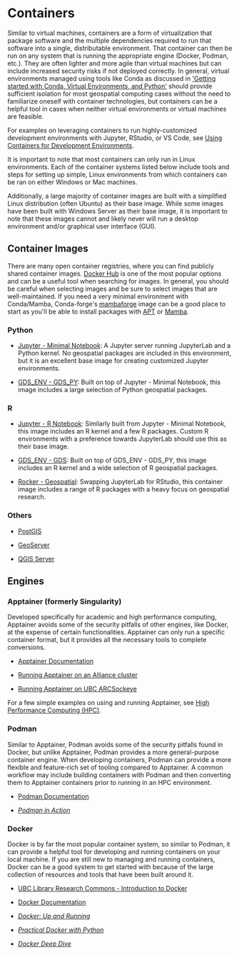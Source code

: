 # Containers

Similar to virtual machines, containers are a form of virtualization that
package software and the multiple dependencies required to run that software
into a single, distributable environment. That container can then be run on any
system that is running the appropriate engine (Docker, Podman, etc.). They are
often lighter and more agile than virtual machines but can include increased
security risks if not deployed correctly. In general, virtual environments
managed using tools like Conda as discussed in
['Getting started with Conda, Virtual Environments, and Python'](https://github.com/UBC-Geography/computing-resources/blob/main/development-environments/conda-getting-started.md#getting-started-with-conda-virtual-environments-and-python)
should provide sufficient isolation for most geospatial computing cases without
the need to familiarize oneself with container technologies, but containers can
be a helpful tool in cases when neither virtual environments or virtual machines
are feasible.

For examples on leveraging containers to run highly-customized development
environments with Jupyter, RStudio, or VS Code, see
[Using Containers for Development Environments](https://github.com/UBC-Geography/computing-resources/blob/main/development-environments/containerized-environments.md#using-containers-for-development-environments).

It is important to note that most containers can only run in Linux environments.
Each of the container systems listed below include tools and steps for setting
up simple, Linux environments from which containers can be ran on either Windows
or Mac machines.

Additionally, a large majority of container images are built with a simplified
Linux distribution (often Ubuntu) as their base image. While some images have
been built with Windows Server as their base image, it is important to note that
these images cannot and likely never will run a desktop environment and/or
graphical user interface (GUI).

## Container Images

There are many open container registries, where you can find publicly shared
container images. [Docker Hub](https://hub.docker.com) is one of the most
popular options and can be a useful tool when searching for images. In general,
you should be careful when selecting images and be sure to select images that
are well-maintained. If you need a very minimal environment with Conda/Mamba,
Conda-forge's [mambaforge](https://hub.docker.com/r/condaforge/mambaforge) image
can be a good place to start as you'll be able to install packages with
[APT](https://manpages.debian.org/bookworm/apt/apt-get.8.en.html) or
[Mamba](https://mamba.readthedocs.io/en/latest/index.html).

### Python

- [Jupyter - Minimal Notebook](https://jupyter-docker-stacks.readthedocs.io/en/latest/using/selecting.html#jupyter-minimal-notebook):
  A Jupyter server running JupyterLab and a Python kernel. No geospatial
  packages are included in this environment, but it is an excellent base image
  for creating customized Jupyter environments.

- [GDS_ENV - GDS_PY](https://darribas.org/gds_env/stacks/gds_py/): Built on top
  of Jupyter - Minimal Notebook, this image includes a large selection of Python
  geospatial packages.

### R

- [Jupyter - R Notebook](https://jupyter-docker-stacks.readthedocs.io/en/latest/using/selecting.html#jupyter-r-notebook):
  Similarly built from Jupyter - Minimal Notebook, this image includes an R
  kernel and a few R packages. Custom R environments with a preference towards
  JupyterLab should use this as their base image.

- [GDS_ENV - GDS](https://darribas.org/gds_env/stacks/gds/): Built on top of
  GDS_ENV - GDS_PY, this image includes an R kernel and a wide selection of R
  geospatial packages.

- [Rocker - Geospatial](https://rocker-project.org/images/versioned/rstudio.html):
  Swapping JupyterLab for RStudio, this container image includes a range of R
  packages with a heavy focus on geospatial research.

### Others

- [PostGIS](https://github.com/postgis/docker-postgis)

- [GeoServer](https://docs.geoserver.org/latest/en/user/installation/docker.html)

- [QGIS Server](https://docs.qgis.org/latest/en/docs/server_manual/containerized_deployment.html)

## Engines

### Apptainer (formerly Singularity)

Developed specifically for academic and high performance computing, Apptainer
avoids some of the security pitfalls of other engines, like Docker, at the
expense of certain functionalities. Apptainer can only run a specific container
format, but it provides all the necessary tools to complete conversions.

- [Apptainer Documentation](https://apptainer.org/docs/user/main/)

- [Running Apptainer on an Alliance cluster](https://docs.alliancecan.ca/wiki/Apptainer)

- [Running Apptainer on UBC ARCSockeye](https://confluence.it.ubc.ca/display/UARC/Using+Apptainer+or+Singularity+Containers)

For a few simple examples on using and running Apptainer, see
[High Performance Computing (HPC)](https://github.com/UBC-Geography/computing-resources/tree/main/high-performance-computing#high-performance-computing).

### Podman

Similar to Apptainer, Podman avoids some of the security pitfalls found in
Docker, but unlike Apptainer, Podman provides a more general-purpose container
engine. When developing containers, Podman can provide a more flexible and
feature-rich set of tooling compared to Apptainer. A common workflow may include
building containers with Podman and then converting them to Apptainer containers
prior to running in an HPC environment.

- [Podman Documentation](https://docs.podman.io/en/latest/)

- _[Podman in Action](https://go.exlibris.link/XZMWFsdp)_

### Docker

Docker is by far the most popular container system, so similar to Podman, it can
provide a helpful tool for developing and running containers on your local
machine. If you are still new to managing and running containers, Docker can be
a good system to get started with because of the large collection of resources
and tools that have been built around it.

- [UBC Library Research Commons - Introduction to Docker](https://ubc-library-rc.github.io/intro-docker)

- [Docker Documentation](https://docs.docker.com/get-started/)

- _[Docker: Up and Running](https://go.exlibris.link/z6bLGnqS)_

- _[Practical Docker with Python](https://go.exlibris.link/V5Yl7J3v)_

- _[Docker Deep Dive](https://go.exlibris.link/4wT3cjWD)_
